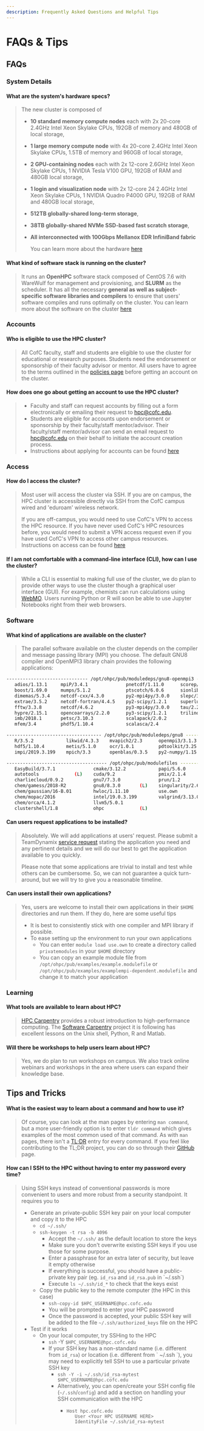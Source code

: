 ```yaml
---
description: Frequently Asked Questions and Helpful Tips
---
```


# FAQs & Tips

## FAQs

### System Details

#### What are the system's hardware specs?

> The new cluster is composed of
>
> * **10 standard memory compute nodes** each with 2x 20-core 2.4GHz Intel Xeon Skylake CPUs, 192GB of memory and 480GB of local storage,
> * **1 large memory compute node** with 4x 20-core 2.4GHz  Intel Xeon Skylake CPUs, 1.5TB of memory and 960GB of local storage,
> * **2 GPU-containing nodes** each with 2x 12-core 2.6GHz Intel Xeon Skylake CPUs, 1 NVIDIA Tesla V100 GPU, 192GB of RAM and 480GB local storage,
> * **1 login and visualization node** with 2x 12-core 24 2.4GHz Intel Xeon Skylake CPUs, 1 NVIDIA Quadro P4000 GPU, 192GB of RAM and 480GB local storage,
> * **512TB globally-shared long-term storage**,
> * **38TB globally-shared NVMe SSD-based fast scratch storage**,
> * **All interconnected with 100Gbps Mellanox EDR InfiniBand fabric**
>
>   You can learn more about the hardware [here](overview/hardware.md)

#### What kind of software stack is running on the cluster?

> It runs an **OpenHPC** software stack composed of CentOS 7.6 with WareWulf for management and provisioning, and **SLURM** as the scheduler. It has all the necessary **general as well as subject-specific software libraries and compilers** to ensure that users' software compiles and runs optimally on the cluster. You can learn more about the software on the cluster [here]()

### Accounts

#### Who is eligible to use the HPC cluster?

> All CofC faculty, staff and students are eligible to use the cluster for educational or research purposes. Students need the endorsement or sponsorship of their faculty advisor or mentor. All users have to agree to the terms outlined in the [policies page](policies.md) before getting an account on the cluster.

#### How does one go about getting an account to use the HPC cluster?

> * Faculty and staff can request accounts by filling out a form electronically or emailing their request to [hpc@cofc.edu](mailto:hpc@cofc.edu?subject=Requesting%20new%20faculty/staff%20account).
> * Students are eligible for accounts upon endorsement or sponsorship by their faculty/staff mentor/advisor. Their faculty/staff mentor/advisor can send an email request to [hpc@cofc.edu](mailto:hpc@cofc.edu?subject=Requesting%20new%20student%20account) on their behalf to initiate the account creation process.
> * Instructions about applying for accounts can be found [here](using-the-hpc/request-access.md)

### Access

#### How do I access the cluster?

> Most user will access the cluster via SSH. If you are on campus, the HPC cluster is accessible directly via SSH from the CofC campus wired and 'eduroam' wireless network.
>
> If you are off-campus, you would need to use CofC's VPN to access the HPC resource. If you have never used CofC's HPC resources before, you would need to submit a VPN access request even if you have used CofC's VPN to access other campus resources. Instructions on access can be found [here](using-the-hpc/access-hpc/)

#### If I am not comfortable with a command-line interface \(CLI\), how can I use the cluster?

> While a CLI is essential to making full use of the cluster, we do plan to provide other ways to use the cluster though a graphical user interface \(GUI\). For example, chemists can run calculations using [WebMO](https://hpc.cofc.edu/webmo). Users running Python or R will soon be able to use Jupyter Notebooks right from their web browsers.

### Software

#### What kind of applications are available on the cluster?

> The parallel software available on the cluster depends on the compiler and message passing library \(MPI\) you choose. The default GNU8 compiler and OpenMPI3 library chain provides the following applications:

```bash
------------------------------ /opt/ohpc/pub/moduledeps/gnu8-openmpi3 -------------------------------
   adios/1.13.1     mpiP/3.4.1              pnetcdf/1.11.0      scorep/4.1
   boost/1.69.0     mumps/5.1.2             ptscotch/6.0.6      sionlib/1.7.2
   dimemas/5.3.4    netcdf-cxx/4.3.0        py2-mpi4py/3.0.0    slepc/3.10.2
   extrae/3.5.2     netcdf-fortran/4.4.5    py2-scipy/1.2.1     superlu_dist/6.1.1
   fftw/3.3.8       netcdf/4.6.2            py3-mpi4py/3.0.0    tau/2.28
   hypre/2.15.1     opencoarrays/2.2.0      py3-scipy/1.2.1     trilinos/12.12.1
   imb/2018.1       petsc/3.10.3            scalapack/2.0.2
   mfem/3.4         phdf5/1.10.4            scalasca/2.4

----------------------------------- /opt/ohpc/pub/moduledeps/gnu8 -----------------------------------
   R/3.5.2            likwid/4.3.3    mvapich2/2.3      openmpi3/3.1.3   (L)    py3-numpy/1.15.3
   hdf5/1.10.4        metis/5.1.0     ocr/1.0.1         pdtoolkit/3.25          superlu/5.2.1
   impi/2019.3.199    mpich/3.3       openblas/0.3.5    py2-numpy/1.15.3

------------------------------------- /opt/ohpc/pub/modulefiles -------------------------------------
   EasyBuild/3.7.1              cmake/3.12.2            papi/5.6.0
   autotools             (L)    cuda/9.2                pmix/2.1.4
   charliecloud/0.9.2           gnu7/7.3.0              prun/1.2          (L)
   chem/gamess/2018-R2          gnu8/8.3.0       (L)    singularity/2.6.0
   chem/gaussian/16-B.01        hwloc/1.11.10           use.own
   chem/mopac/2016              intel/19.0.3.199        valgrind/3.13.0
   chem/orca/4.1.2              llvm5/5.0.1
   clustershell/1.8             ohpc             (L)
```

#### Can users request applications to be installed?

> Absolutely. We will add applications at users' request. Please submit a TeamDynamix [service request](https://cofc.teamdynamix.com/TDClient/Requests/ServiceDet?ID=35085) stating the application you need and any pertinent details and we will do our best to get the application available to you quickly.
>
> Please note that some applications are trivial to install and test while others can be cumbersome. So, we can not guarantee a quick turn-around, but we will try to give you a reasonable timeline.

#### Can users install their own applications?

> Yes, users are welcome to install their own applications in their `$HOME` directories and run them. If they do, here are some useful tips
>
> * It is best to consistently stick with one compiler and MPI library if possible.
> * To ease setting up the environment to run your own applications
>   * You can enter `module load use.own` to create a directory called `privatemodules` in your `$HOME` directory
>   * You can copy an example module file from `/opt/ohpc/pub/examples/example.modulefile` or `/opt/ohpc/pub/examples/examplempi-dependent.modulefile` and change it to match your application

### Learning

#### What tools are available to learn about HPC?

> [HPC Carpentry](https://hpc-carpentry.github.io/) provides a robust introduction to high-performance computing. The [Software Carpentry](https://software-carpentry.org/lessons/) project it is following has excellent lessons on the Unix shell, Python, R and Matlab.

#### Will there be workshops to help users learn about HPC?

> Yes, we do plan to run workshops on campus. We also track online webinars and workshops in the area where users can expand their knowledge base.

## Tips and Tricks

#### What is the easiest way to learn about a command and how to use it?

> Of course, you can look at the man pages by entering `man command`, but a more user-friendly option is to enter `tldr command` which gives examples of the most common used of that command. As with `man` pages, there isn't a [TL;DR](https://tldr.sh/) entry for every command. If you feel like contributing to the TL;DR project, you can do so through their [GitHub](https://github.com/tldr-pages/tldr) page.

#### How can I SSH to the HPC without having to enter my password every time?

> Using SSH keys instead of conventional passwords is more convenient to users and more robust from a security standpoint. It requires you to
>
> * Generate an private-public SSH key pair on your local computer and copy it to the HPC
>   * `cd ~/.ssh/`
>   * `ssh-keygen -t rsa -b 4096`
>     * Accept the `~/.ssh/` as the default location to store the keys
>     * Make sure you don't overwrite existing SSH keys if you use those for some purpose.
>     * Enter a passphrase for an extra later of security, but leave it empty otherwise
>     * If everything is successful, you should have a public-private key pair \(eg. `id_rsa` and `id_rsa.pub` in \`~/.ssh\`\)
>     * Execute `ls ~/.ssh/id_*` to check that the keys exist
>   * Copy the public key to the remote computer \(the HPC in this case\)
>     * `ssh-copy-id $HPC_USERNAME@hpc.cofc.edu`
>     * You will be prompted to enter your HPC password
>     * Once the password is accepted, your public SSH key will be added to the file `~/.ssh/authorized_keys` file on the HPC
> * Test if it works
>   * On your local computer, try SSHing to the HPC
>     * `ssh` -Y `$HPC_USERNAME@hpc.cofc.edu`
>     * If  your SSH key has a non-standard name \(i.e. different from `id_rsa`\) or location \(i.e. different from \` ~/.ssh \`\), you may need to explicitly tell SSH to use a particular private SSH key
>       * `ssh -Y -i ~/.ssh/id_rsa-mytest $HPC_USERNAME@hpc.cofc.edu`
>       * Alternatively, you can open/create your SSH config file \(`~/.ssh`/`config`\) and add a section on handling your SSH communication with the HPC
>         * ```text
>           Host hpc.cofc.edu
>              User <Your HPC USERNAME HERE>
>              IdentityFile ~/.ssh/id_rsa-mytest
>           ```

